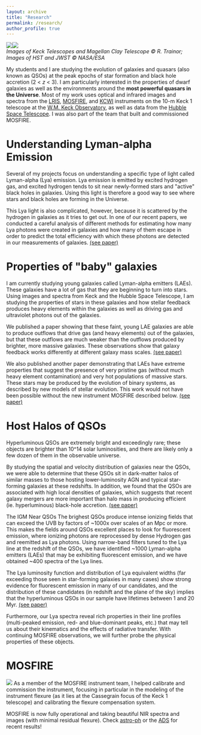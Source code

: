 ```yaml
---
layout: archive
title: "Research"
permalink: /research/
author_profile: true
---
```

<!--
<img src="https://crosstrainor.github.io/images/keck-250.jpeg"><img src="https://crosstrainor.github.io/images/hst-250.jpeg"><img src="https://crosstrainor.github.io/images/magellan-250.jpeg"><img src="https://crosstrainor.github.io/images/jwst-250.png"><br>
-->
<img src="https://crosstrainor.github.io/images/tel-ground-400.jpeg"><img src="https://crosstrainor.github.io/images/tel-space-400.jpeg"><br>
*Images of Keck Telescopes and Magellan Clay Telescope &copy; R. Trainor; Images of HST and JWST &copy; NASA/ESA*

My students and I are studying the evolution of galaxies and
quasars (also known as QSOs) at the peak epochs of star formation and
black hole accretion (2 < *z* < 3). I
am particularly interested in the properties of
dwarf galaxies as well as the environments around the <b>most
powerful quasars in the Universe</b>. Most of my
work uses optical and infrared images
and spectra from the <a
href="http://www2.keck.hawaii.edu/inst/lris/">LRIS</a>, 
<a href="http://irlab.astro.ucla.edu/mosfire/">MOSFIRE</a>, and 
<a href="https://www2.keck.hawaii.edu/inst/kcwi/">KCWI</a>
instruments on the 10-m Keck 1 telescope at the <a
href="http://keckobservatory.org/">W.M. Keck
Observatory</a>, as well as data from the <a
href="http://www.nasa.gov/mission_pages/hubble/main/index.html">Hubble
Space Telescope</a>. I was also part of the team that
built and commissioned MOSFIRE.

Understanding Lyman-alpha Emission
===

Several of  my projects focus on understanding a specific type of light called Lyman-alpha (Lya)
emission. Lya emission is emitted by excited hydrogen gas, and
excited hydrogen tends to sit near newly-formed stars and "active" black holes in galaxies. Using 
this light is therefore a good way to see where stars and black holes are forming in the Universe.

This Lya light is also complicated, however, because it is scattered by the hydrogen in galaxies
as it tries to get out. In one of our recent papers, we conducted a careful analysis of different
methods for estimating how many Lya photons were created in galaxies and how many of them escape
in order to predict the total efficiency with which these photons are detected in our 
measurements of galaxies. <a href='https://ui.adsabs.harvard.edu/abs/2019ApJ...887...85T/abstract'>(see paper)</a>
  
Properties of "baby" galaxies
===

I am currently studying young
galaxies called Lyman-alpha emitters
(LAEs). These galaxies have a
lot of gas that they are
beginning to turn into
stars. Using images and
spectra from Keck and the
Hubble Space Telescope, I am
studying the properties of
stars in these galaxies and
how stellar feedback produces
heavy elements within the galaxies as
well as driving gas and
ultraviolet photons out of the galaxies.

We  published a paper
showing that these faint,
young LAE galaxies are able to
produce outflows that drive
gas (and heavy elements) out of the galaxies, but
that these outflows are much
weaker than the outflows
produced by brighter, more
massive galaxies. These
observations show that galaxy
feedback works differently at
different galaxy mass scales. <a href='https://ui.adsabs.harvard.edu/abs/2015ApJ...809...89T/abstract'>(see paper)</a>

We also published another
paper demonstrating that 
LAEs have extreme properties
that suggest the presence of
very pristine gas (without
much heavy element
contamination) and very hot
populations of massive
stars. These stars may be
produced by the evolution of
binary systems, as described
by new models of stellar
evolution. This work would not
have been possible without the
new instrument MOSFIRE
described below. <a href='https://ui.adsabs.harvard.edu/abs/2016ApJ...832..171T/abstract'>(see paper)</a>

Host Halos of QSOs
===			
Hyperluminous QSOs are extremely bright and exceedingly rare; these objects are brighter than 10^14 solar luminosities, and there are likely only a few dozen of them in the observable universe.

By studying the spatial and velocity distribution of galaxies near the QSOs, we were able to determine that these QSOs sit in dark-matter halos of similar masses to those hosting lower-luminosity AGN and typical star-forming galaxies at these redshifts. In addition, we found that the QSOs are associated with high local densities of galaxies, which suggests that recent galaxy mergers are more important than halo mass in producing efficient (ie. hyperluminous) black-hole accretion. <a href='https://ui.adsabs.harvard.edu/abs/2012ApJ...752...39T/abstract'>(see paper)</a>

The IGM Near QSOs
The brighest QSOs produce intense ionizing fields that can
exceed the UVB by factors of ~1000x
over scales of an Mpc or more. This
makes the fields around QSOs
excellent places to look for
fluorescent emission, where
ionizing photons are reprocessed by
dense Hydrogen gas and reemitted as
Lya photons. Using narrow-band
filters tuned to the Lya line at the
redshift of the QSOs, we have
identified ~1000 Lyman-alpha
emitters (LAEs) that may be
exhibiting fluorescent emission, and
we have obtained ~400 spectra of the
Lya lines.

The Lya luminosity function and
distribution of Lya equivalent
widths (far exceeding those seen in
star-forming galaxies in many cases)
show strong evidence for fluorescent
emission in many of our candidates,
and the distribution of these
candidates (in redshift and
the plane of the sky) implies that
the hyperluminous QSOs in our sample have
lifetimes between 1 and 20 Myr. <a href='https://ui.adsabs.harvard.edu/abs/2013ApJ...775L...3T/abstract'>(see paper)</a>

Furthermore, our Lya spectra reveal
rich properties in their line
profiles (multi-peaked emission, red- and blue-dominant peaks, etc.)
that may tell us about their kinematics and the effects of radiative
transfer. With continuing MOSFIRE observations, we will further probe
the physical properties of these objects.

MOSFIRE
===
<img src="https://crosstrainor.github.io/images/mosfire-logo.jpeg">
  As a member of the MOSFIRE
instrument team, I helped
calibrate and commission the
instrument, focusing in
particular in the modeling of
the instrument flexure (as it
lies at the Cassegrain focus
of the Keck 1 telescope) and
calibrating the flexure
compensation system.

MOSFIRE is now fully operational and taking beautiful NIR spectra and
					images (with minimal residual
flexure). Check <a href='http://arxiv.org/find/all/1/all:+mosfire'>astro-ph</a> or
					the <a href='http://adsabs.harvard.edu/cgi-bin/basic_connect?qsearch=mosfire&version=1'>ADS</a> for recent results!

